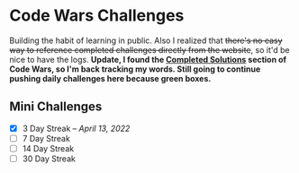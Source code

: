 # Code Wars Challenges
Building the habit of learning in public. Also I realized that ~~there's no easy way to reference completed challenges directly from the website~~, so it'd be nice to have the logs. **Update, I found the [Completed Solutions](https://www.codewars.com/users/kcarido/completed_solutions) section of Code Wars, so I'm back tracking my words. Still going to continue pushing daily challenges here because green boxes.**

## Mini Challenges
- [x] 3 Day Streak – *April 13, 2022*
- [ ] 7 Day Streak
- [ ] 14 Day Streak
- [ ] 30 Day Streak